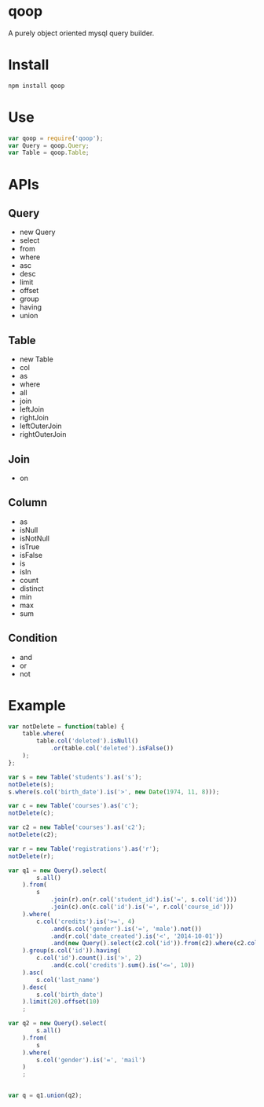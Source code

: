 qoop
====

A purely object oriented mysql query builder.

# Install

```sh
npm install qoop
```

# Use

```js
var qoop = require('qoop');
var Query = qoop.Query;
var Table = qoop.Table;
```

# APIs

## Query
* new Query
* select
* from
* where
* asc
* desc
* limit
* offset
* group
* having
* union

## Table
* new Table
* col
* as
* where
* all
* join
* leftJoin
* rightJoin
* leftOuterJoin
* rightOuterJoin

## Join
* on

## Column
* as
* isNull
* isNotNull
* isTrue
* isFalse
* is
* isIn
* count
* distinct
* min
* max
* sum

## Condition
* and
* or
* not

# Example

```js
var notDelete = function(table) {
    table.where(
        table.col('deleted').isNull()
            .or(table.col('deleted').isFalse())
    );
};

var s = new Table('students').as('s');
notDelete(s);
s.where(s.col('birth_date').is('>', new Date(1974, 11, 8)));

var c = new Table('courses').as('c');
notDelete(c);

var c2 = new Table('courses').as('c2');
notDelete(c2);

var r = new Table('registrations').as('r');
notDelete(r);

var q1 = new Query().select(
        s.all()
    ).from(
        s
            .join(r).on(r.col('student_id').is('=', s.col('id')))
            .join(c).on(c.col('id').is('=', r.col('course_id')))
    ).where(
        c.col('credits').is('>=', 4)
            .and(s.col('gender').is('=', 'male').not())
            .and(r.col('date_created').is('<', '2014-10-01'))
            .and(new Query().select(c2.col('id')).from(c2).where(c2.col('credits').is('>', c.col('credits'))).exists().not())
    ).group(s.col('id')).having(
        c.col('id').count().is('>', 2)
            .and(c.col('credits').sum().is('<=', 10))
    ).asc(
        s.col('last_name')
    ).desc(
        s.col('birth_date')
    ).limit(20).offset(10)
    ;

var q2 = new Query().select(
        s.all()
    ).from(
        s
    ).where(
        s.col('gender').is('=', 'mail')
    )
    ;


var q = q1.union(q2);

```

